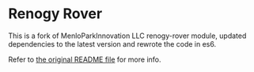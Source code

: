 # Renogy Rover

This is a fork of MenloParkInnovation LLC renogy-rover module,
updated dependencies to the latest version and rewrote the code in es6.

Refer to [the original README file](./README.original.md) for more info.